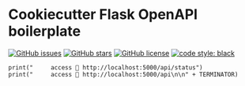 # Cookiecutter Flask OpenAPI boilerplate

[![GitHub issues](https://img.shields.io/github/issues/huogerac/cookiecutter-flask-openapi?style=for-the-badge)](https://github.com/huogerac/cookiecutter-flask-openapi/issues) [![GitHub stars](https://img.shields.io/github/stars/huogerac/cookiecutter-flask-openapi?style=for-the-badge)](https://github.com/huogerac/cookiecutter-flask-openapi/stargazers) [![GitHub license](https://img.shields.io/github/license/huogerac/cookiecutter-flask-openapi?style=for-the-badge)](https://github.com/huogerac/cookiecutter-flask-openapi/blob/master/LICENSE) [![code style: black](https://img.shields.io/badge/code%20style-black-000000.svg?style=for-the-badge)](https://github.com/psf/black)

    print("     access 🚀 http://localhost:5000/api/status")
    print("     access 🚀 http://localhost:5000/api\n\n" + TERMINATOR)
